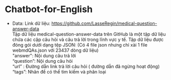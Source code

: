 # Chatbot-for-English
- Data:
Link dữ liệu: https://github.com/LasseRegin/medical-question-answer-data  
Tập dữ liệu medical-question-answer-data trên GitHub là một tập dữ liệu chứa các cặp câu hỏi và câu trả lời trong lĩnh vực y tế. Tập dữ liệu được đóng gói dưới dạng tệp JSON: (Có 4 file json nhưng chỉ xài 1 file webmdQAs.json với 23437 dòng dữ liệu)  
"answer": Nội dung câu trả lời  
“question”: Nội dung câu hỏi   
“url” : Đường dẫn link trả lời câu hỏi ( đường dẫn đã ngừng hoạt động)  
“tags”: Nhãn để có thể tìm kiếm và phân loại  
